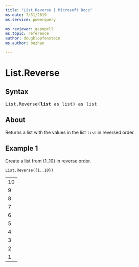 ```yaml
---
title: "List.Reverse | Microsoft Docs"
ms.date: 7/31/2019
ms.service: powerquery

ms.reviewer: gepopell
ms.topic: reference
author: dougklopfenstein
ms.author: bezhan

---
```

# List.Reverse

## Syntax

<pre>
List.Reverse(<b>list</b> as list) as list
</pre>
  
## About  
Returns a list with the values in the list `list` in reversed order.

## Example 1
Create a list from {1..10} in reverse order.

```powerquery-m
List.Reverse({1..10})
```

<table> <tr><td>10</td></tr> <tr><td>9</td></tr> <tr><td>8</td></tr> <tr><td>7</td></tr> <tr><td>6</td></tr> <tr><td>5</td></tr> <tr><td>4</td></tr> <tr><td>3</td></tr> <tr><td>2</td></tr> <tr><td>1</td></tr> </table>
